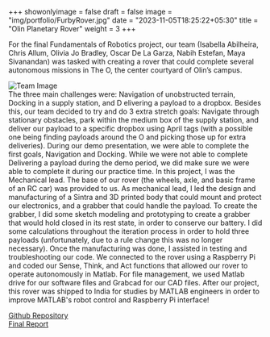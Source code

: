 +++
showonlyimage = false
draft = false
image = "img/portfolio/FurbyRover.jpg"
date = "2023-11-05T18:25:22+05:30"
title = "Olin Planetary Rover"
weight = 3
+++

For the final Fundamentals of Robotics project, our team (Isabella Abilheira, Chris Allum, Olivia Jo Bradley, Oscar De La Garza, Nabih Estefan, Maya Sivanandan) was tasked with creating a rover that could complete several autonomous missions in The O, the center courtyard of Olin’s campus.
<!--more-->
![Team Image][1]  
The three main challenges were: Navigation of unobstructed terrain, Docking in a supply station, and D elivering a payload to a dropbox.
Besides this, our team decided to try and do 3 extra stretch goals: Navigate through stationary obstacles, park within the medium box of the supply station, and deliver our payload to a specific dropbox using April tags (with a possible one being finding payloads around the O and picking those up for extra deliveries).
During our demo presentation, we were able to complete the first goals, Navigation and Docking. While we were not able to complete Delivering a payload during the demo period, we did make sure we were able to complete it during our practice time.
In this project, I was the Mechanical lead. The base of our rover (the wheels, axle, and basic frame of an RC car) was provided to us. As mechanical lead, I led the design and manufacturing of a Sintra and 3D printed body that could mount and protect our electronics, and a grabber that could handle the payload. To create the grabber, I did some sketch modeling and prototyping to create a grabber that would hold closed in its rest state, in order to conserve our battery.
I did some calculations throughout the iteration process in order to hold three payloads (unfortunately, due to a rule change this was no longer necessary). Once the manufacturing was done, I assisted in testing and troubleshooting our code.
We connected to the rover using a Raspberry Pi and coded our Sense, Think, and Act functions that allowed our rover to operate autonomously in Matlab. For file management, we used Matlab drive for our software files and Grabcad for our CAD files.
After our project, this rover was shipped to India for studies by MATLAB engineers in order to improve MATLAB's robot control and Raspberry Pi interface!

[Github Repository](https://github.com/oliviajobradley/OlinRover)  
[Final Report](https://drive.google.com/file/d/1MHURrN24GOxS14rsIptVzgXu4M-QutD8/view?usp=sharing)

[1]: /img/portfolio/roverteam.jpg